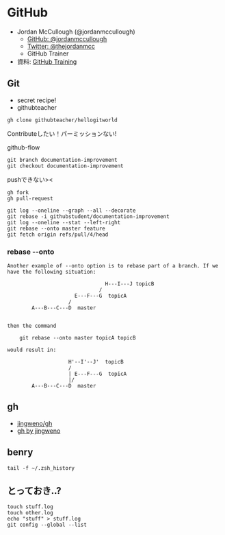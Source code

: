 GitHub
======
- Jordan McCullough (@jordanmccullough)
  - [GitHub: @jordanmccullough](https://github.com/jordanmccullough)
  - [Twitter: @thejordanmcc](https://twitter.com/thejordanmcc)
  - GitHub Trainer
- 資料: [GitHub Training](http://training.github.com/classnotes/2014-06-04-kyoto-workshop.html)

Git
---
- secret recipe!
- githubteacher

```
gh clone githubteacher/hellogitworld
```

Contributeしたい！パーミッションない!

github-flow

```
git branch documentation-improvement
git checkout documentation-improvement
```

pushできない><

```
gh fork
gh pull-request
```

```
git log --oneline --graph --all --decorate
git rebase -i githubstudent/documentation-improvement
git log --oneline --stat --left-right
git rebase --onto master feature
git fetch origin refs/pull/4/head
```

### rebase --onto
```
Another example of --onto option is to rebase part of a branch. If we have the following situation:

                                H---I---J topicB
                              /
                      E---F---G  topicA
                    /
        A---B---C---D  master


then the command

    git rebase --onto master topicA topicB

would result in:

                    H'--I'--J'  topicB
                    /
                    | E---F---G  topicA
                    |/
        A---B---C---D  master
```

gh
--
- [jingweno/gh](https://github.com/jingweno/gh)
- [gh by jingweno](http://owenou.com/gh/)


benry
-----
```
tail -f ~/.zsh_history
```

とっておき..?
-------------
```
touch stuff.log
touch other.log
echo "stuff" > stuff.log
git config --global --list
```

